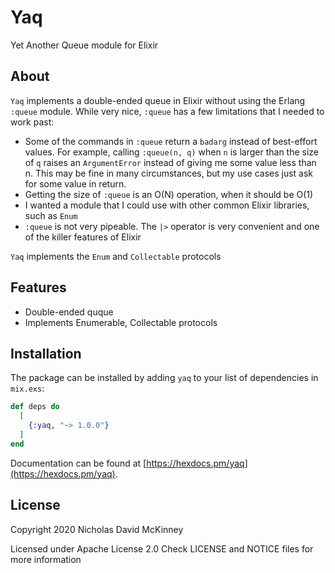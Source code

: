 # Yaq

Yet Another Queue module for Elixir

## About

`Yaq` implements a double-ended queue in Elixir without using the Erlang
`:queue` module.  While very nice, `:queue` has a few limitations that I 
needed to work past:
 * Some of the commands in `:queue` return a `badarg` instead of best-effort 
   values.  For example, calling `:queue(n, q)` when `n` is larger than the 
   size of `q` raises an `ArgumentError` instead of giving me some value less
   than n.  This may be fine in many circumstances, but my use cases just ask
   for some value in return.
 * Getting the size of `:queue` is an O(N) operation, when it should be O(1)
 * I wanted a module that I could use with other common Elixir libraries, 
   such as `Enum`
 * `:queue` is not very pipeable.  The `|>` operator is very convenient and 
   one of the killer features of Elixir

`Yaq` implements the `Enum` and `Collectable` protocols
 
## Features
* Double-ended quque
* Implements Enumerable, Collectable protocols

## Installation

The package can be installed by adding `yaq` to your list of dependencies in `mix.exs`:

```elixir
def deps do
  [
    {:yaq, "~> 1.0.0"}
  ]
end
```

Documentation can be found at [https://hexdocs.pm/yaq](https://hexdocs.pm/yaq).

## License
Copyright 2020 Nicholas David McKinney

Licensed under Apache License 2.0
Check LICENSE and NOTICE files for more information

